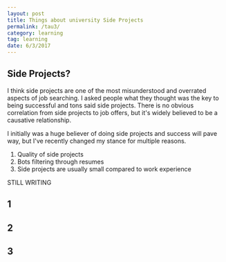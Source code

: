 ```yaml
---
layout: post
title: Things about university Side Projects
permalink: /tau3/
category: learning
tag: learning
date: 6/3/2017
---
```


## Side Projects?
I think side projects are one of the most misunderstood and overrated aspects of job searching. I asked people what they thought was the key to being successful and tons said side projects. There is no obvious correlation from side projects to job offers, but it's widely believed to be a causative relationship.

I initially was a huge believer of doing side projects and success will pave way, but I've recently changed my stance for multiple reasons.

1. Quality of side projects
2. Bots filtering through resumes
3. Side projects are usually small compared to work experience

STILL WRITING

## 1

## 2


## 3
